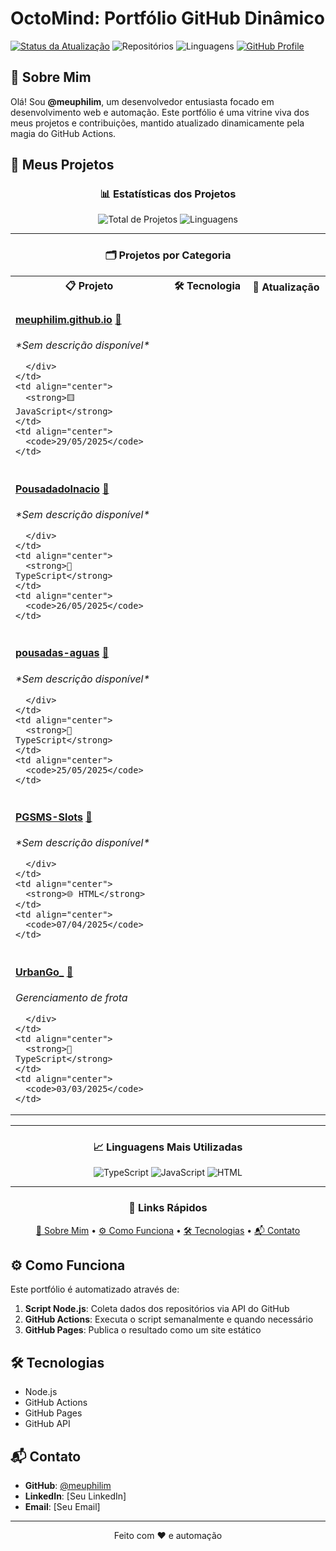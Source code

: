 # OctoMind: Portfólio GitHub Dinâmico

[![Status da Atualização](https://img.shields.io/github/actions/workflow/status/meuphilim/OctoMind/update.yml?branch=main&label=Atualização%20Automática&style=for-the-badge)](https://github.com/meuphilim/OctoMind/actions/workflows/update.yml)
![Repositórios](https://img.shields.io/badge/Repositórios-5-blue?style=for-the-badge)
![Linguagens](https://img.shields.io/badge/Linguagens-3-orange?style=for-the-badge)
[![GitHub Profile](https://img.shields.io/badge/GitHub-meuphilim-lightgrey?style=for-the-badge&logo=github)](https://github.com/meuphilim)

## 👋 Sobre Mim

Olá! Sou **@meuphilim**, um desenvolvedor entusiasta focado em desenvolvimento web e automação. Este portfólio é uma vitrine viva dos meus projetos e contribuições, mantido atualizado dinamicamente pela magia do GitHub Actions.

## 🚀 Meus Projetos

<!-- OCTOMIND_PROJECTS_START -->

<div align="center">
  <h3>📊 Estatísticas dos Projetos</h3>
  <p>
    <img src="https://img.shields.io/badge/Total_de_Projetos-5-blue?style=for-the-badge" alt="Total de Projetos">
    <img src="https://img.shields.io/badge/Linguagens-3-orange?style=for-the-badge" alt="Linguagens">
  </p>
</div>

---

<div align="center">
  <h3>🗂️ Projetos por Categoria</h3>
</div>

<table>
  <tr>
    <th width="50%">📋 Projeto</th>
    <th width="25%">🛠️ Tecnologia</th>
    <th width="25%">📅 Atualização</th>
  </tr>
  <tr>
    <td>
      <div align="left">
        <h4><a href="https://github.com/meuphilim/meuphilim.github.io">meuphilim.github.io</a> <a href="./docs/meuphilimgithubio.md">📄</a></h4>
        <p><em>*Sem descrição disponível*</em></p>
        
        
      </div>
    </td>
    <td align="center">
      <strong>🟨 JavaScript</strong>
    </td>
    <td align="center">
      <code>29/05/2025</code>
    </td>
  </tr>
  <tr>
    <td>
      <div align="left">
        <h4><a href="https://github.com/meuphilim/PousadadoInacio">PousadadoInacio</a> <a href="./docs/pousadadoinacio.md">📄</a></h4>
        <p><em>*Sem descrição disponível*</em></p>
        
        
      </div>
    </td>
    <td align="center">
      <strong>🔷 TypeScript</strong>
    </td>
    <td align="center">
      <code>26/05/2025</code>
    </td>
  </tr>
  <tr>
    <td>
      <div align="left">
        <h4><a href="https://github.com/meuphilim/pousadas-aguas">pousadas-aguas</a> <a href="./docs/pousadas-aguas.md">📄</a></h4>
        <p><em>*Sem descrição disponível*</em></p>
        
        
      </div>
    </td>
    <td align="center">
      <strong>🔷 TypeScript</strong>
    </td>
    <td align="center">
      <code>25/05/2025</code>
    </td>
  </tr>
  <tr>
    <td>
      <div align="left">
        <h4><a href="https://github.com/meuphilim/PGSMS-Slots">PGSMS-Slots</a> <a href="./docs/pgsms-slots.md">📄</a></h4>
        <p><em>*Sem descrição disponível*</em></p>
        
        
      </div>
    </td>
    <td align="center">
      <strong>🌐 HTML</strong>
    </td>
    <td align="center">
      <code>07/04/2025</code>
    </td>
  </tr>
  <tr>
    <td>
      <div align="left">
        <h4><a href="https://github.com/meuphilim/UrbanGo_">UrbanGo_</a> <a href="./docs/urbango.md">📄</a></h4>
        <p><em>Gerenciamento de frota</em></p>
        
        
      </div>
    </td>
    <td align="center">
      <strong>🔷 TypeScript</strong>
    </td>
    <td align="center">
      <code>03/03/2025</code>
    </td>
  </tr>
</table>

---

<div align="center">
  <h3>📈 Linguagens Mais Utilizadas</h3>
</div>

<div align="center">
  <img src="https://img.shields.io/badge/TypeScript-3_projetos_(60%25)-3178C6?style=for-the-badge&logo=typescript" alt="TypeScript">
  <img src="https://img.shields.io/badge/JavaScript-1_projetos_(20%25)-F7DF1E?style=for-the-badge&logo=javascript" alt="JavaScript">
  <img src="https://img.shields.io/badge/HTML-1_projetos_(20%25)-E34F26?style=for-the-badge&logo=html5" alt="HTML">

</div>

---

<div align="center">
  <h3>🔗 Links Rápidos</h3>
  <p>
    <a href="#sobre-mim">👋 Sobre Mim</a> •
    <a href="#como-funciona">⚙️ Como Funciona</a> •
    <a href="#tecnologias">🛠️ Tecnologias</a> •
    <a href="#contato">📬 Contato</a>
  </p>
</div>
<!-- OCTOMIND_PROJECTS_END -->

## ⚙️ Como Funciona

Este portfólio é automatizado através de:

1. **Script Node.js**: Coleta dados dos repositórios via API do GitHub
2. **GitHub Actions**: Executa o script semanalmente e quando necessário
3. **GitHub Pages**: Publica o resultado como um site estático

## 🛠️ Tecnologias

- Node.js
- GitHub Actions
- GitHub Pages
- GitHub API

## 📬 Contato

- **GitHub**: [@meuphilim](https://github.com/meuphilim)
- **LinkedIn**: [Seu LinkedIn]
- **Email**: [Seu Email]

---

<p align="center">
  Feito com ❤️ e automação
</p>
